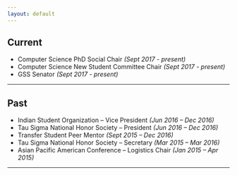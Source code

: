 ```yaml
---
layout: default
---
```


## Current

* Computer Science PhD Social Chair *(Sept 2017 - present)*
* Computer Science New Student Committee Chair *(Sept 2017 - present)*
* GSS Senator *(Sept 2017 - present)*

---

## Past

* Indian Student Organization – Vice President *(Jun 2016 – Dec 2016)*
* Tau Sigma National Honor Society – President *(Jun 2016 – Dec 2016)*
* Transfer Student Peer Mentor *(Sept 2015 – Dec 2016)*
* Tau Sigma National Honor Society – Secretary *(Mar 2015 – Mar 2016)*
* Asian Pacific American Conference – Logistics Chair *(Jan 2015 – Apr 2015)*

---